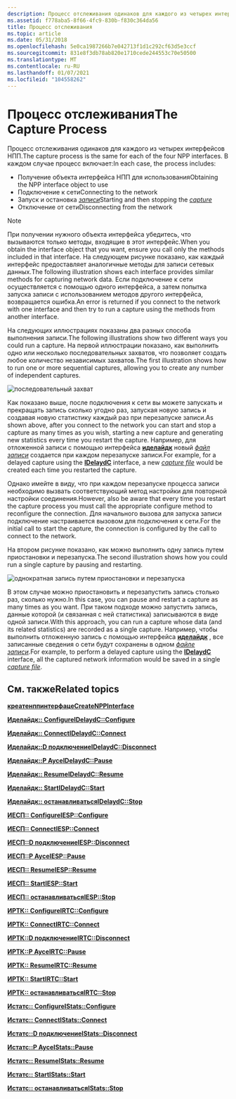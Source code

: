 ```yaml
---
description: Процесс отслеживания одинаков для каждого из четырех интерфейсов НПП.
ms.assetid: f778aba5-8f66-4fc9-830b-f830c364da56
title: Процесс отслеживания
ms.topic: article
ms.date: 05/31/2018
ms.openlocfilehash: 5e0ca1987266b7e042713f1d1c292cf63d5e3ccf
ms.sourcegitcommit: 831e8f3db78ab820e1710cede244553c70e50500
ms.translationtype: MT
ms.contentlocale: ru-RU
ms.lasthandoff: 01/07/2021
ms.locfileid: "104558262"
---
```

# <a name="the-capture-process"></a><span data-ttu-id="db6db-103">Процесс отслеживания</span><span class="sxs-lookup"><span data-stu-id="db6db-103">The Capture Process</span></span>

<span data-ttu-id="db6db-104">Процесс отслеживания одинаков для каждого из четырех интерфейсов НПП.</span><span class="sxs-lookup"><span data-stu-id="db6db-104">The capture process is the same for each of the four NPP interfaces.</span></span> <span data-ttu-id="db6db-105">В каждом случае процесс включает:</span><span class="sxs-lookup"><span data-stu-id="db6db-105">In each case, the process includes:</span></span>

-   <span data-ttu-id="db6db-106">Получение объекта интерфейса НПП для использования</span><span class="sxs-lookup"><span data-stu-id="db6db-106">Obtaining the NPP interface object to use</span></span>
-   <span data-ttu-id="db6db-107">Подключение к сети</span><span class="sxs-lookup"><span data-stu-id="db6db-107">Connecting to the network</span></span>
-   <span data-ttu-id="db6db-108">Запуск и остановка [ *записи*](c.md)</span><span class="sxs-lookup"><span data-stu-id="db6db-108">Starting and then stopping the [*capture*](c.md)</span></span>
-   <span data-ttu-id="db6db-109">Отключение от сети</span><span class="sxs-lookup"><span data-stu-id="db6db-109">Disconnecting from the network</span></span>

> [!Note]  
> <span data-ttu-id="db6db-110">При получении нужного объекта интерфейса убедитесь, что вызываются только методы, входящие в этот интерфейс.</span><span class="sxs-lookup"><span data-stu-id="db6db-110">When you obtain the interface object that you want, ensure you call only the methods included in that interface.</span></span> <span data-ttu-id="db6db-111">На следующем рисунке показано, как каждый интерфейс предоставляет аналогичные методы для записи сетевых данных.</span><span class="sxs-lookup"><span data-stu-id="db6db-111">The following illustration shows each interface provides similar methods for capturing network data.</span></span> <span data-ttu-id="db6db-112">Если подключение к сети осуществляется с помощью одного интерфейса, а затем попытка запуска записи с использованием методов другого интерфейса, возвращается ошибка.</span><span class="sxs-lookup"><span data-stu-id="db6db-112">An error is returned if you connect to the network with one interface and then try to run a capture using the methods from another interface.</span></span>

 

<span data-ttu-id="db6db-113">На следующих иллюстрациях показаны два разных способа выполнения записи.</span><span class="sxs-lookup"><span data-stu-id="db6db-113">The following illustrations show two different ways you could run a capture.</span></span> <span data-ttu-id="db6db-114">На первой иллюстрации показано, как выполнить одно или несколько последовательных захватов, что позволяет создать любое количество независимых захватов.</span><span class="sxs-lookup"><span data-stu-id="db6db-114">The first illustration shows how to run one or more sequential captures, allowing you to create any number of independent captures.</span></span>

![последовательный захват](images/capt1.png)

<span data-ttu-id="db6db-116">Как показано выше, после подключения к сети вы можете запускать и прекращать запись сколько угодно раз, запуская новую запись и создавая новую статистику каждый раз при перезапуске записи.</span><span class="sxs-lookup"><span data-stu-id="db6db-116">As shown above, after you connect to the network you can start and stop a capture as many times as you wish, starting a new capture and generating new statistics every time you restart the capture.</span></span> <span data-ttu-id="db6db-117">Например, для отложенной записи с помощью интерфейса [**иделайдк**](idelaydc.md) новый [*файл записи*](c.md) создается при каждом перезапуске записи.</span><span class="sxs-lookup"><span data-stu-id="db6db-117">For example, for a delayed capture using the [**IDelaydC**](idelaydc.md) interface, a new [*capture file*](c.md) would be created each time you restarted the capture.</span></span>

<span data-ttu-id="db6db-118">Однако имейте в виду, что при каждом перезапуске процесса записи необходимо вызвать соответствующий метод настройки для повторной настройки соединения.</span><span class="sxs-lookup"><span data-stu-id="db6db-118">However, also be aware that every time you restart the capture process you must call the appropriate configure method to reconfigure the connection.</span></span> <span data-ttu-id="db6db-119">Для начального вызова для запуска записи подключение настраивается вызовом для подключения к сети.</span><span class="sxs-lookup"><span data-stu-id="db6db-119">For the initial call to start the capture, the connection is configured by the call to connect to the network.</span></span>

<span data-ttu-id="db6db-120">На втором рисунке показано, как можно выполнить одну запись путем приостановки и перезапуска.</span><span class="sxs-lookup"><span data-stu-id="db6db-120">The second illustration shows how you could run a single capture by pausing and restarting.</span></span>

![однократная запись путем приостановки и перезапуска](images/capt2.png)

<span data-ttu-id="db6db-122">В этом случае можно приостановить и перезапустить запись столько раз, сколько нужно.</span><span class="sxs-lookup"><span data-stu-id="db6db-122">In this case, you can pause and restart a capture as many times as you want.</span></span> <span data-ttu-id="db6db-123">При таком подходе можно запустить запись, данные которой (и связанная с ней статистика) записываются в виде одной записи.</span><span class="sxs-lookup"><span data-stu-id="db6db-123">With this approach, you can run a capture whose data (and its related statistics) are recorded as a single capture.</span></span> <span data-ttu-id="db6db-124">Например, чтобы выполнить отложенную запись с помощью интерфейса [**иделайдк**](idelaydc.md) , все записанные сведения о сети будут сохранены в одном [*файле записи*](c.md).</span><span class="sxs-lookup"><span data-stu-id="db6db-124">For example, to perform a delayed capture using the [**IDelaydC**](idelaydc.md) interface, all the captured network information would be saved in a single [*capture file*](c.md).</span></span>

## <a name="related-topics"></a><span data-ttu-id="db6db-125">См. также</span><span class="sxs-lookup"><span data-stu-id="db6db-125">Related topics</span></span>

<dl> <dt>

[<span data-ttu-id="db6db-126">**креатенппинтерфаце**</span><span class="sxs-lookup"><span data-stu-id="db6db-126">**CreateNPPInterface**</span></span>](createnppinterface.md)
</dt> <dt>

[<span data-ttu-id="db6db-127">**Иделайдк:: Configure**</span><span class="sxs-lookup"><span data-stu-id="db6db-127">**IDelaydC::Configure**</span></span>](idelaydc-configure.md)
</dt> <dt>

[<span data-ttu-id="db6db-128">**Иделайдк:: Connect**</span><span class="sxs-lookup"><span data-stu-id="db6db-128">**IDelaydC::Connect**</span></span>](idelaydc-connect.md)
</dt> <dt>

[<span data-ttu-id="db6db-129">**Иделайдк::D подключение**</span><span class="sxs-lookup"><span data-stu-id="db6db-129">**IDelaydC::Disconnect**</span></span>](idelaydc-disconnect.md)
</dt> <dt>

[<span data-ttu-id="db6db-130">**Иделайдк::P Аусе**</span><span class="sxs-lookup"><span data-stu-id="db6db-130">**IDelaydC::Pause**</span></span>](idelaydc-pause.md)
</dt> <dt>

[<span data-ttu-id="db6db-131">**Иделайдк:: Resume**</span><span class="sxs-lookup"><span data-stu-id="db6db-131">**IDelaydC::Resume**</span></span>](idelaydc-resume.md)
</dt> <dt>

[<span data-ttu-id="db6db-132">**Иделайдк:: Start**</span><span class="sxs-lookup"><span data-stu-id="db6db-132">**IDelaydC::Start**</span></span>](idelaydc-start.md)
</dt> <dt>

[<span data-ttu-id="db6db-133">**Иделайдк:: останавливаться**</span><span class="sxs-lookup"><span data-stu-id="db6db-133">**IDelaydC::Stop**</span></span>](idelaydc-stop.md)
</dt> <dt>

[<span data-ttu-id="db6db-134">**ИЕСП:: Configure**</span><span class="sxs-lookup"><span data-stu-id="db6db-134">**IESP::Configure**</span></span>](iesp-configure.md)
</dt> <dt>

[<span data-ttu-id="db6db-135">**ИЕСП:: Connect**</span><span class="sxs-lookup"><span data-stu-id="db6db-135">**IESP::Connect**</span></span>](iesp-connect.md)
</dt> <dt>

[<span data-ttu-id="db6db-136">**ИЕСП::D подключение**</span><span class="sxs-lookup"><span data-stu-id="db6db-136">**IESP::Disconnect**</span></span>](iesp-disconnect.md)
</dt> <dt>

[<span data-ttu-id="db6db-137">**ИЕСП::P Аусе**</span><span class="sxs-lookup"><span data-stu-id="db6db-137">**IESP::Pause**</span></span>](iesp-pause.md)
</dt> <dt>

[<span data-ttu-id="db6db-138">**ИЕСП:: Resume**</span><span class="sxs-lookup"><span data-stu-id="db6db-138">**IESP::Resume**</span></span>](iesp-resume.md)
</dt> <dt>

[<span data-ttu-id="db6db-139">**ИЕСП:: Start**</span><span class="sxs-lookup"><span data-stu-id="db6db-139">**IESP::Start**</span></span>](iesp-start.md)
</dt> <dt>

[<span data-ttu-id="db6db-140">**ИЕСП:: останавливаться**</span><span class="sxs-lookup"><span data-stu-id="db6db-140">**IESP::Stop**</span></span>](iesp-stop.md)
</dt> <dt>

[<span data-ttu-id="db6db-141">**ИРТК:: Configure**</span><span class="sxs-lookup"><span data-stu-id="db6db-141">**IRTC::Configure**</span></span>](irtc-configure.md)
</dt> <dt>

[<span data-ttu-id="db6db-142">**ИРТК:: Connect**</span><span class="sxs-lookup"><span data-stu-id="db6db-142">**IRTC::Connect**</span></span>](irtc-connect.md)
</dt> <dt>

[<span data-ttu-id="db6db-143">**ИРТК::D подключение**</span><span class="sxs-lookup"><span data-stu-id="db6db-143">**IRTC::Disconnect**</span></span>](irtc-disconnect.md)
</dt> <dt>

[<span data-ttu-id="db6db-144">**ИРТК::P Аусе**</span><span class="sxs-lookup"><span data-stu-id="db6db-144">**IRTC::Pause**</span></span>](irtc-pause.md)
</dt> <dt>

[<span data-ttu-id="db6db-145">**ИРТК:: Resume**</span><span class="sxs-lookup"><span data-stu-id="db6db-145">**IRTC::Resume**</span></span>](irtc-resume.md)
</dt> <dt>

[<span data-ttu-id="db6db-146">**ИРТК:: Start**</span><span class="sxs-lookup"><span data-stu-id="db6db-146">**IRTC::Start**</span></span>](irtc-start.md)
</dt> <dt>

[<span data-ttu-id="db6db-147">**ИРТК:: останавливаться**</span><span class="sxs-lookup"><span data-stu-id="db6db-147">**IRTC::Stop**</span></span>](irtc-stop.md)
</dt> <dt>

[<span data-ttu-id="db6db-148">**Истатс:: Configure**</span><span class="sxs-lookup"><span data-stu-id="db6db-148">**IStats::Configure**</span></span>](istats-configure.md)
</dt> <dt>

[<span data-ttu-id="db6db-149">**Истатс:: Connect**</span><span class="sxs-lookup"><span data-stu-id="db6db-149">**IStats::Connect**</span></span>](istats-connect.md)
</dt> <dt>

[<span data-ttu-id="db6db-150">**Истатс::D подключение**</span><span class="sxs-lookup"><span data-stu-id="db6db-150">**IStats::Disconnect**</span></span>](istats-disconnect.md)
</dt> <dt>

[<span data-ttu-id="db6db-151">**Истатс::P Аусе**</span><span class="sxs-lookup"><span data-stu-id="db6db-151">**IStats::Pause**</span></span>](istats-pause.md)
</dt> <dt>

[<span data-ttu-id="db6db-152">**Истатс:: Resume**</span><span class="sxs-lookup"><span data-stu-id="db6db-152">**IStats::Resume**</span></span>](istats-resume.md)
</dt> <dt>

[<span data-ttu-id="db6db-153">**Истатс:: Start**</span><span class="sxs-lookup"><span data-stu-id="db6db-153">**IStats::Start**</span></span>](istats-start.md)
</dt> <dt>

[<span data-ttu-id="db6db-154">**Истатс:: останавливаться**</span><span class="sxs-lookup"><span data-stu-id="db6db-154">**IStats::Stop**</span></span>](istats-stop.md)
</dt> </dl>

 

 



